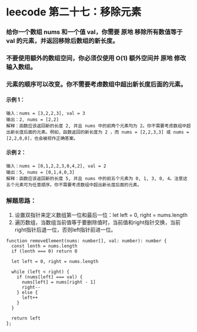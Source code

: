 # leecode 第二十七：移除元素
### 给你一个数组 nums 和一个值 val，你需要 原地 移除所有数值等于 val 的元素，并返回移除后数组的新长度。
### 不要使用额外的数组空间，你必须仅使用 O(1) 额外空间并 原地 修改输入数组。
### 元素的顺序可以改变。你不需要考虑数组中超出新长度后面的元素。
#### 示例 1：
```
输入：nums = [3,2,2,3], val = 3
输出：2, nums = [2,2]
解释：函数应该返回新的长度 2, 并且 nums 中的前两个元素均为 2。你不需要考虑数组中超出新长度后面的元素。例如，函数返回的新长度为 2 ，而 nums = [2,2,3,3] 或 nums = [2,2,0,0]，也会被视作正确答案。
```
#### 示例 2：
```
输入：nums = [0,1,2,2,3,0,4,2], val = 2
输出：5, nums = [0,1,4,0,3]
解释：函数应该返回新的长度 5, 并且 nums 中的前五个元素为 0, 1, 3, 0, 4。注意这五个元素可为任意顺序。你不需要考虑数组中超出新长度后面的元素。
```
### 解题思路：
1. 设置双指针来定义数组第一位和最后一位：let left = 0, right = nums.length
2. 遍历数组，当数组当前值等于要删除值时，当前值和right指针交换，当前right指针后退一位，否则left指针前进一位。
```
function removeElement(nums: number[], val: number): number {
  const lenth = nums.length
  if (lenth === 0) return 0

  let left = 0, right = nums.length

  while (left < right) {
    if (nums[left] === val) {
      nums[left] = nums[right - 1]
      right--
    } else {
      left++
    }
  }

  return left
};
```